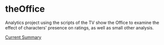 # theOffice
Analytics project using the scripts of the TV show the Office to examine the effect of characters' presence on ratings, as well as small other analysis.

[Current Summary](http://theoffice.timothykrock.com)
